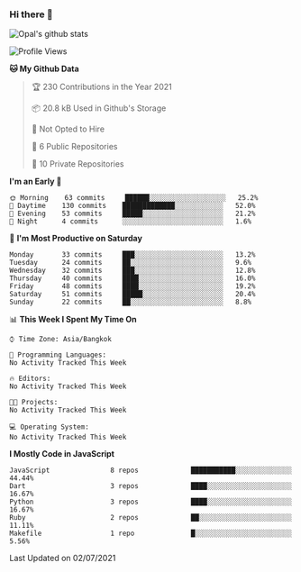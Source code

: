 ### Hi there 👋

![Opal's github stats](https://github-readme-stats.vercel.app/api?username=coolkidneversleep&count_private=true&show_icons=true&theme=radical)


<!--START_SECTION:waka-->
![Profile Views](http://img.shields.io/badge/Profile%20Views-3-blue)

**🐱 My Github Data** 

> 🏆 230 Contributions in the Year 2021
 > 
> 📦 20.8 kB Used in Github's Storage 
 > 
> 🚫 Not Opted to Hire
 > 
> 📜 6 Public Repositories 
 > 
> 🔑 10 Private Repositories  
 > 
**I'm an Early 🐤** 

```text
🌞 Morning    63 commits     ██████░░░░░░░░░░░░░░░░░░░   25.2% 
🌆 Daytime    130 commits    █████████████░░░░░░░░░░░░   52.0% 
🌃 Evening    53 commits     █████░░░░░░░░░░░░░░░░░░░░   21.2% 
🌙 Night      4 commits      ░░░░░░░░░░░░░░░░░░░░░░░░░   1.6%

```
📅 **I'm Most Productive on Saturday** 

```text
Monday       33 commits     ███░░░░░░░░░░░░░░░░░░░░░░   13.2% 
Tuesday      24 commits     ██░░░░░░░░░░░░░░░░░░░░░░░   9.6% 
Wednesday    32 commits     ███░░░░░░░░░░░░░░░░░░░░░░   12.8% 
Thursday     40 commits     ████░░░░░░░░░░░░░░░░░░░░░   16.0% 
Friday       48 commits     ████░░░░░░░░░░░░░░░░░░░░░   19.2% 
Saturday     51 commits     █████░░░░░░░░░░░░░░░░░░░░   20.4% 
Sunday       22 commits     ██░░░░░░░░░░░░░░░░░░░░░░░   8.8%

```


📊 **This Week I Spent My Time On** 

```text
⌚︎ Time Zone: Asia/Bangkok

💬 Programming Languages: 
No Activity Tracked This Week

🔥 Editors: 
No Activity Tracked This Week

🐱‍💻 Projects: 
No Activity Tracked This Week

💻 Operating System: 
No Activity Tracked This Week

```

**I Mostly Code in JavaScript** 

```text
JavaScript               8 repos             ███████████░░░░░░░░░░░░░░   44.44% 
Dart                     3 repos             ████░░░░░░░░░░░░░░░░░░░░░   16.67% 
Python                   3 repos             ████░░░░░░░░░░░░░░░░░░░░░   16.67% 
Ruby                     2 repos             ██░░░░░░░░░░░░░░░░░░░░░░░   11.11% 
Makefile                 1 repo              █░░░░░░░░░░░░░░░░░░░░░░░░   5.56%

```



 Last Updated on 02/07/2021
<!--END_SECTION:waka-->
